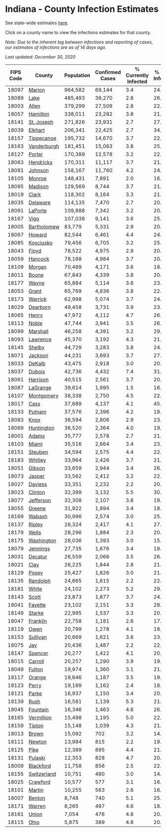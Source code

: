 # Indiana - County Infection Estimates

See state-wide estimates [here](/infections/us-in).

Click on a county name to view the infections estimates for that county.

*Note: Due to the inherent lag between infections and reporting of cases, our estimates of infections are as of 14 days ago.*

*Last updated: December 30, 2020*

|   FIPS Code |                     County |   Population |   Confirmed Cases |   % Currently Infected |   % Total Infected |
|-------------|----------------------------|--------------|-------------------|------------------------|--------------------|
|       18097 |           [Marion](marion) |      964,582 |            69,144 |                    3.4 |               24.6 |
|       18089 |               [Lake](lake) |      485,493 |            39,270 |                    2.8 |               26.5 |
|       18003 |             [Allen](allen) |      379,299 |            27,509 |                    2.8 |               22.6 |
|       18057 |       [Hamilton](hamilton) |      338,011 |            23,282 |                    3.8 |               21.5 |
|       18141 |   [St. Joseph](st.-joseph) |      271,826 |            23,931 |                    2.7 |               27.8 |
|       18039 |         [Elkhart](elkhart) |      206,341 |            22,425 |                    2.7 |               34.5 |
|       18157 |   [Tippecanoe](tippecanoe) |      195,732 |            14,670 |                    3.7 |               22.6 |
|       18163 | [Vanderburgh](vanderburgh) |      181,451 |            15,063 |                    3.8 |               25.0 |
|       18127 |           [Porter](porter) |      170,389 |            12,578 |                    3.2 |               22.8 |
|       18063 |     [Hendricks](hendricks) |      170,311 |            11,117 |                    3.7 |               21.4 |
|       18081 |         [Johnson](johnson) |      158,167 |            11,760 |                    4.2 |               24.1 |
|       18105 |           [Monroe](monroe) |      148,431 |             7,891 |                    2.0 |               16.2 |
|       18095 |         [Madison](madison) |      129,569 |             8,744 |                    3.7 |               21.5 |
|       18019 |             [Clark](clark) |      118,302 |             8,164 |                    3.3 |               21.7 |
|       18035 |       [Delaware](delaware) |      114,135 |             7,470 |                    2.7 |               20.4 |
|       18091 |         [LaPorte](laporte) |      109,888 |             7,342 |                    3.2 |               20.8 |
|       18167 |               [Vigo](vigo) |      107,038 |             9,141 |                    3.6 |               25.8 |
|       18005 | [Bartholomew](bartholomew) |       83,779 |             5,331 |                    2.9 |               20.7 |
|       18067 |           [Howard](howard) |       82,544 |             6,461 |                    4.4 |               24.5 |
|       18085 |     [Kosciusko](kosciusko) |       79,456 |             6,705 |                    3.2 |               25.8 |
|       18043 |             [Floyd](floyd) |       78,522 |             4,975 |                    2.9 |               20.1 |
|       18059 |         [Hancock](hancock) |       78,168 |             4,984 |                    3.7 |               20.2 |
|       18109 |           [Morgan](morgan) |       70,489 |             4,171 |                    3.6 |               18.7 |
|       18011 |             [Boone](boone) |       67,843 |             4,339 |                    3.8 |               20.5 |
|       18177 |             [Wayne](wayne) |       65,884 |             5,114 |                    3.6 |               23.4 |
|       18053 |             [Grant](grant) |       65,769 |             4,836 |                    3.8 |               22.7 |
|       18173 |         [Warrick](warrick) |       62,998 |             5,074 |                    3.7 |               24.5 |
|       18029 |       [Dearborn](dearborn) |       49,458 |             3,731 |                    3.9 |               23.5 |
|       18065 |             [Henry](henry) |       47,972 |             4,112 |                    4.7 |               26.1 |
|       18113 |             [Noble](noble) |       47,744 |             3,941 |                    3.5 |               26.0 |
|       18099 |       [Marshall](marshall) |       46,258 |             4,391 |                    3.2 |               29.6 |
|       18093 |       [Lawrence](lawrence) |       45,370 |             3,192 |                    4.3 |               21.9 |
|       18145 |           [Shelby](shelby) |       44,729 |             3,283 |                    3.8 |               24.2 |
|       18071 |         [Jackson](jackson) |       44,231 |             3,693 |                    3.7 |               27.3 |
|       18033 |           [DeKalb](dekalb) |       43,475 |             2,918 |                    3.0 |               20.4 |
|       18037 |           [Dubois](dubois) |       42,736 |             4,432 |                    7.4 |               31.4 |
|       18061 |       [Harrison](harrison) |       40,515 |             2,561 |                    3.7 |               20.2 |
|       18087 |       [LaGrange](lagrange) |       39,614 |             1,995 |                    1.5 |               16.0 |
|       18107 |   [Montgomery](montgomery) |       38,338 |             2,750 |                    4.5 |               22.6 |
|       18017 |               [Cass](cass) |       37,689 |             4,137 |                    4.1 |               45.7 |
|       18133 |           [Putnam](putnam) |       37,576 |             2,396 |                    4.2 |               19.9 |
|       18083 |               [Knox](knox) |       36,594 |             2,806 |                    2.9 |               23.3 |
|       18069 |   [Huntington](huntington) |       36,520 |             2,364 |                    4.0 |               19.5 |
|       18001 |             [Adams](adams) |       35,777 |             2,578 |                    2.7 |               21.6 |
|       18103 |             [Miami](miami) |       35,516 |             2,664 |                    3.4 |               23.6 |
|       18151 |         [Steuben](steuben) |       34,594 |             2,575 |                    4.4 |               22.5 |
|       18183 |         [Whitley](whitley) |       33,964 |             2,426 |                    3.7 |               21.3 |
|       18051 |           [Gibson](gibson) |       33,659 |             2,944 |                    3.4 |               26.2 |
|       18073 |           [Jasper](jasper) |       33,562 |             2,412 |                    3.2 |               22.0 |
|       18027 |         [Daviess](daviess) |       33,351 |             2,232 |                    2.2 |               20.8 |
|       18023 |         [Clinton](clinton) |       32,399 |             3,132 |                    5.5 |               30.2 |
|       18077 |     [Jefferson](jefferson) |       32,308 |             2,107 |                    3.8 |               19.6 |
|       18055 |           [Greene](greene) |       31,922 |             1,894 |                    3.4 |               18.8 |
|       18169 |           [Wabash](wabash) |       30,996 |             2,574 |                    3.0 |               25.4 |
|       18137 |           [Ripley](ripley) |       28,324 |             2,417 |                    4.1 |               27.0 |
|       18179 |             [Wells](wells) |       28,296 |             1,884 |                    2.3 |               20.2 |
|       18175 |   [Washington](washington) |       28,036 |             1,393 |                    3.0 |               15.4 |
|       18079 |       [Jennings](jennings) |       27,735 |             1,676 |                    3.4 |               19.6 |
|       18031 |         [Decatur](decatur) |       26,559 |             2,066 |                    3.5 |               26.9 |
|       18021 |               [Clay](clay) |       26,225 |             1,844 |                    2.8 |               21.4 |
|       18129 |             [Posey](posey) |       25,427 |             1,826 |                    3.0 |               21.5 |
|       18135 |       [Randolph](randolph) |       24,665 |             1,815 |                    2.2 |               22.5 |
|       18181 |             [White](white) |       24,102 |             2,273 |                    5.2 |               29.8 |
|       18143 |             [Scott](scott) |       23,873 |             1,877 |                    3.7 |               24.7 |
|       18041 |         [Fayette](fayette) |       23,102 |             2,151 |                    3.3 |               28.5 |
|       18149 |           [Starke](starke) |       22,995 |             1,537 |                    3.3 |               20.4 |
|       18047 |       [Franklin](franklin) |       22,758 |             1,181 |                    2.6 |               17.5 |
|       18119 |               [Owen](owen) |       20,799 |             1,278 |                    4.1 |               18.6 |
|       18153 |       [Sullivan](sullivan) |       20,669 |             1,621 |                    3.6 |               23.7 |
|       18075 |                 [Jay](jay) |       20,436 |             1,487 |                    2.2 |               22.3 |
|       18147 |         [Spencer](spencer) |       20,277 |             1,422 |                    4.1 |               20.7 |
|       18015 |         [Carroll](carroll) |       20,257 |             1,290 |                    3.9 |               19.9 |
|       18049 |           [Fulton](fulton) |       19,974 |             1,360 |                    3.1 |               21.0 |
|       18117 |           [Orange](orange) |       19,646 |             1,187 |                    3.5 |               19.7 |
|       18123 |             [Perry](perry) |       19,169 |             1,162 |                    2.4 |               18.7 |
|       18121 |             [Parke](parke) |       16,937 |             1,150 |                    3.4 |               20.5 |
|       18139 |               [Rush](rush) |       16,581 |             1,139 |                    5.3 |               21.0 |
|       18045 |       [Fountain](fountain) |       16,346 |             1,463 |                    4.6 |               26.9 |
|       18165 |   [Vermillion](vermillion) |       15,498 |             1,195 |                    5.0 |               22.9 |
|       18159 |           [Tipton](tipton) |       15,148 |             1,039 |                    4.3 |               21.1 |
|       18013 |             [Brown](brown) |       15,092 |               702 |                    3.2 |               14.2 |
|       18111 |           [Newton](newton) |       13,984 |               815 |                    2.2 |               19.4 |
|       18125 |               [Pike](pike) |       12,389 |               895 |                    4.4 |               21.3 |
|       18131 |         [Pulaski](pulaski) |       12,353 |               828 |                    4.7 |               20.8 |
|       18009 |     [Blackford](blackford) |       11,758 |               856 |                    2.5 |               22.3 |
|       18155 | [Switzerland](switzerland) |       10,751 |               480 |                    3.0 |               14.0 |
|       18025 |       [Crawford](crawford) |       10,577 |               577 |                    3.1 |               16.9 |
|       18101 |           [Martin](martin) |       10,255 |               563 |                    2.6 |               16.7 |
|       18007 |           [Benton](benton) |        8,748 |               740 |                    5.1 |               25.8 |
|       18171 |           [Warren](warren) |        8,265 |               497 |                    4.6 |               18.3 |
|       18161 |             [Union](union) |        7,054 |               476 |                    4.8 |               20.6 |
|       18115 |               [Ohio](ohio) |        5,875 |               389 |                    4.8 |               20.3 |